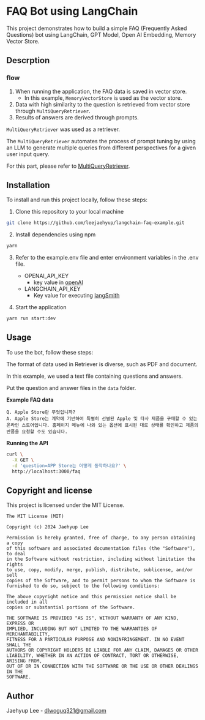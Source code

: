 # FAQ Bot using LangChain
This project demonstrates how to build a simple FAQ (Frequently Asked Questions) bot using LangChain, GPT Model, Open AI Embedding, Memory Vector Store.

## Descrption

### flow

1. When running the application, the FAQ data is saved in vector store.
   - In this example, `MemoryVectorStore` is used as the vector store.
2. Data with high similarity to the question is retrieved from vector store through `MultiQueryRetriever`.
3. Results of answers are derived through prompts.

`MultiQueryRetriever` was used as a retriever.

The `MultiQueryRetriever` automates the process of prompt tuning by using an LLM to generate multiple queries from different perspectives for a given user input query.


For this part, please refer to [MultiQueryRetriever].
## Installation
To install and run this project locally, follow these steps:

1. Clone this repository to your local machine
```bash 
git clone https://github.com/leejaehyup/langchain-faq-example.git
```

2. Install dependencies using npm
   
```bash
yarn
```

3. Refer to the example.env file and enter environment variables in the .env file.
   -  OPENAI_API_KEY
      -  key value in [openAI]
   -  LANGCHAIN_API_KEY 
      -  Key value for executing [langSmith]


4. Start the application
```bash
yarn run start:dev
```

## Usage

To use the bot, follow these steps:

The format of data used in Retriever is diverse, such as PDF and document.

In this example, we used a text file containing questions and answers.

Put the question and answer files in the `data` folder.

**Example FAQ data**
```
Q. Apple Store란 무엇입니까?
A. Apple Store는 계약에 기반하여 특별히 선별된 Apple 및 타사 제품을 구매할 수 있는 온라인 스토어입니다. 홈페이지 메뉴에 나와 있는 옵션에 표시된 대로 상태를 확인하고 제품의 반품을 요청할 수도 있습니다.
```

**Running the API**
```bash
curl \
  -X GET \
  -d 'question=APP Store는 어떻게 동작하나요?' \
  http://localhost:3000/faq
```

## Copyright and license
This project is licensed under the MIT License.

```
The MIT License (MIT)

Copyright (c) 2024 Jaehyup Lee

Permission is hereby granted, free of charge, to any person obtaining a copy
of this software and associated documentation files (the "Software"), to deal
in the Software without restriction, including without limitation the rights
to use, copy, modify, merge, publish, distribute, sublicense, and/or sell
copies of the Software, and to permit persons to whom the Software is
furnished to do so, subject to the following conditions:

The above copyright notice and this permission notice shall be included in all
copies or substantial portions of the Software.

THE SOFTWARE IS PROVIDED "AS IS", WITHOUT WARRANTY OF ANY KIND, EXPRESS OR
IMPLIED, INCLUDING BUT NOT LIMITED TO THE WARRANTIES OF MERCHANTABILITY,
FITNESS FOR A PARTICULAR PURPOSE AND NONINFRINGEMENT. IN NO EVENT SHALL THE
AUTHORS OR COPYRIGHT HOLDERS BE LIABLE FOR ANY CLAIM, DAMAGES OR OTHER
LIABILITY, WHETHER IN AN ACTION OF CONTRACT, TORT OR OTHERWISE, ARISING FROM,
OUT OF OR IN CONNECTION WITH THE SOFTWARE OR THE USE OR OTHER DEALINGS IN THE
SOFTWARE.
```


## Author
Jaehyup Lee - dlwoguq321@gmail.com



[MultiQueryRetriever]:https://js.langchain.com/docs/modules/data_connection/retrievers/multi-query-retriever
[langSmith]:https://smith.langchain.com
[openAI]:https://platform.openai.com